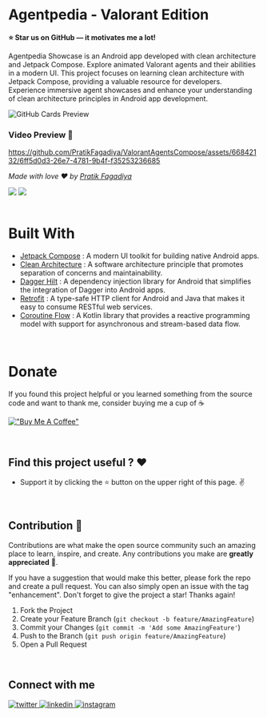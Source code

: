 
# Agentpedia - Valorant Edition
**⭐ Star us on GitHub — it motivates me a lot!**

Agentpedia Showcase is an Android app developed with clean architecture and Jetpack Compose. Explore animated Valorant agents and their abilities in a modern UI. This project focuses on learning clean architecture with Jetpack Compose, providing a valuable resource for developers. Experience immersive agent showcases and enhance your understanding of clean architecture principles in Android app development.

![GitHub Cards Preview](https://github.com/PratikFagadiya/ValorantAgentsCompose/blob/master/art/banner.jpg?raw=true)

### Video Preview 🎥

https://github.com/PratikFagadiya/ValorantAgentsCompose/assets/66842132/6ff5d0d3-26e7-4781-9b4f-f35253236685

*Made with love ❤️ by [Pratik Fagadiya](https://github.com/PratikFagadiya)*

![](https://camo.githubusercontent.com/d24f2f8414437a9491ea3145cafd373167315d50/68747470733a2f2f666f7274686562616467652e636f6d2f696d616765732f6261646765732f6275696c742d776974682d6c6f76652e737667) ![](https://camo.githubusercontent.com/e82fcde6b4952d69611ae4cf507b13fe6ae8e028/68747470733a2f2f666f7274686562616467652e636f6d2f696d616765732f6261646765732f6275696c742d666f722d616e64726f69642e737667)
<br>
<br>

# Built With 

- [Jetpack Compose](https://developer.android.com/jetpack/compose) : A modern UI toolkit for building native Android apps.
- [Clean Architecture](https://blog.cleancoder.com/uncle-bob/2012/08/13/the-clean-architecture.html) : A software architecture principle that promotes separation of concerns and maintainability.
- [Dagger Hilt](https://dagger.dev/hilt/) : A dependency injection library for Android that simplifies the integration of Dagger into Android apps.
- [Retrofit](https://square.github.io/retrofit/) : A type-safe HTTP client for Android and Java that makes it easy to consume RESTful web services.
- [Coroutine Flow](https://kotlinlang.org/docs/flow.html) : A Kotlin library that provides a reactive programming model with support for asynchronous and stream-based data flow.





<br>

# Donate

 If you found this project helpful or you learned something from the source code and want to thank me, consider buying me a cup of :coffee:
 
 [!["Buy Me A Coffee"](https://www.buymeacoffee.com/assets/img/custom_images/yellow_img.png)](https://www.buymeacoffee.com/pratikf)


<br>

## Find this project useful ? ❤️

- Support it by clicking the ⭐️ button on the upper right of this page. ✌️

<br>

## Contribution 🤝

Contributions are what make the open source community such an amazing place to learn, inspire, and create. Any contributions you make are **greatly appreciated** 💛.

If you have a suggestion that would make this better, please fork the repo and create a pull request. You can also simply open an issue with the tag "enhancement".
Don't forget to give the project a star! Thanks again!

1. Fork the Project
2. Create your Feature Branch (`git checkout -b feature/AmazingFeature`)
3. Commit your Changes (`git commit -m 'Add some AmazingFeature'`)
4. Push to the Branch (`git push origin feature/AmazingFeature`)
5. Open a Pull Request

<br>

## Connect with me
<div align="left">
<a href="https://twitter.com/PFagadiya" target="https://twitter.com/PFagadiya">
<img src=https://img.shields.io/badge/twitter-%2300acee.svg?&style=for-the-badge&logo=twitter&logoColor=white alt=twitter style="margin-bottom: 5px;" />
</a>
<a href="https://www.linkedin.com/in/pratik-fagadiya-79b8081b0//" target="https://www.linkedin.com/in/pratik-fagadiya-79b8081b0/">
<img src=https://img.shields.io/badge/linkedin-%231E77B5.svg?&style=for-the-badge&logo=linkedin&logoColor=white alt=linkedin style="margin-bottom: 5px;" />
</a>
<a href="https://www.instagram.com/patrik.codes/?next=%2Fpatcoder%2F&hl=en" target="https://www.instagram.com/patrik.codes/?next=%2Fpatcoder%2F&hl=en">
<img src=https://img.shields.io/badge/instagram-%23000000.svg?&style=for-the-badge&logo=instagram&logoColor=white alt=instagram style="margin-bottom: 5px;" />
</a>
</div>
